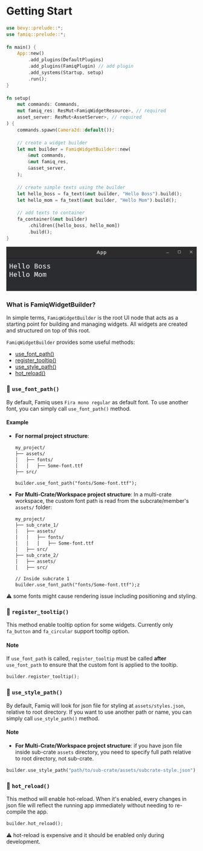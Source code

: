# Getting Start

```rust
use bevy::prelude::*;
use famiq::prelude::*;

fn main() {
    App::new()
        .add_plugins(DefaultPlugins)
        .add_plugins(FamiqPlugin) // add plugin
        .add_systems(Startup, setup)
        .run();
}

fn setup(
    mut commands: Commands,
    mut famiq_res: ResMut<FamiqWidgetResource>, // required
    asset_server: ResMut<AssetServer>, // required
) {
    commands.spawn(Camera2d::default());

    // create a widget builder
    let mut builder = FamiqWidgetBuilder::new(
        &mut commands,
        &mut famiq_res,
        &asset_server,
    );

    // create simple texts using the builder
    let hello_boss = fa_text(&mut builder, "Hello Boss").build();
    let hello_mom = fa_text(&mut builder, "Hello Mom").build();

    // add texts to container
    fa_container(&mut builder)
        .children([hello_boss, hello_mom])
        .build();
}
```

![Hello Boss Screenshot](images/helloboss_img.png)

### What is FamiqWidgetBuilder?
In simple terms, `FamiqWidgetBuilder` is the root UI node that acts as a starting point for building and managing widgets. All widgets are created and structured on top of this root.

`FamiqWidgetBuilder` provides some useful methods:
- [use_font_path()](#-use_font_path)
- [register_tooltip()](#-register_tooltip)
- [use_style_path()](#-use_style_path)
- [hot_reload()](#-hot_reload)

### 🔵 `use_font_path()`
By default, Famiq uses `Fira mono regular` as default font. To use another font, you can
simply call `use_font_path()` method.
#### Example
- **For normal project structure**:
    ```text
    my_project/
    ├── assets/
    │   ├── fonts/
    │   │   ├── Some-font.ttf
    ├── src/
    ```

    ```text
    builder.use_font_path("fonts/Some-font.ttf");
    ```
- **For Multi-Crate/Workspace project structure**:
    In a multi-crate workspace, the custom font path is read from the subcrate/member's `assets/` folder:

    ```text
    my_project/
    ├── sub_crate_1/
    │   ├── assets/
    │   │   ├── fonts/
    │   │   │   ├── Some-font.ttf
    │   ├── src/
    ├── sub_crate_2/
    │   ├── assets/
    │   ├── src/
    ```

    ```text
    // Inside subcrate 1
    builder.use_font_path("fonts/Some-font.ttf");z
    ```
⚠️ some fonts might cause rendering issue including positioning and styling.

### 🔵 `register_tooltip()`
This method enable tooltip option for some widgets. Currently only `fa_button` and `fa_circular` support tooltip option.
#### Note
If `use_font_path` is called, `register_tooltip` must be called **after** `use_font_path`
to ensure that the custom font is applied to the tooltip.
```rust
builder.register_tooltip();
```

### 🔵 `use_style_path()`
By default, Famiq will look for json file for styling at `assets/styles.json`, relative to root directory. If you want to use another path or name, you can simply call `use_style_path()` method.
#### Note
- **For Multi-Crate/Workspace project structure**: if you have json file inside sub-crate `assets` directory, you need to specify
full path relative to root directory, not sub-crate.
```rust
builder.use_style_path("path/to/sub-crate/assets/subcrate-style.json");
```

### 🔵 `hot_reload()`
This method will enable hot-reload. When it's enabled, every changes in json
file will reflect the running app immediately without needing to re-compile the app.
```rust
builder.hot_reload();
```
⚠️ hot-reload is expensive and it should be enabled only during development.
